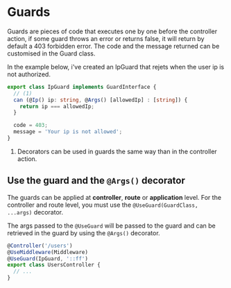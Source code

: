# Guards

Guards are pieces of code that executes one by one before the controller action, if some guard throws an error or returns false, it will return by default a 403 forbidden error.
The code and the message returned can be customised in the Guard class.

In the example below, i've created an IpGuard that rejets when the user ip is not authorized. 

```ts title="guard.ts"
export class IpGuard implements GuardInterface {
  // (1)
  can (@Ip() ip: string, @Args() [allowedIp] : [string]) {
    return ip === allowedIp;
  }

  code = 403;
  message = 'Your ip is not allowed';
}
```

1. Decorators can be used in guards the same way than in the controller action.

## Use the guard and the `@Args()` decorator

The guards can be applied at **controller**, **route** or **application** level. For the controller and route level, you must use the `@UseGuard(GuardClass, ...args)` decorator.

The args passed to the `@UseGuard` will be passed to the guard and can be retrieved in the guard by using the `@Args()` decorator. 

```ts title="controller.ts"
@Controller('/users')
@UseMiddleware(Middleware) 
@UseGuard(IpGuard, '::ff')
export class UsersController {
  // ...
}
```

